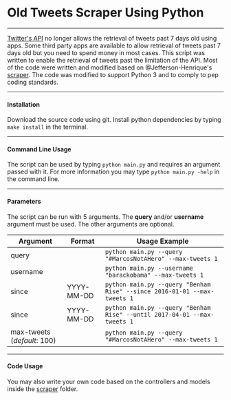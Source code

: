 # Old Tweets Scraper Using Python

---

[Twitter's API](https://dev.twitter.com/rest/reference/get/search/tweets) no longer allows the retrieval of tweets past 7 days old using apps. Some third party apps are available to allow retrieval of tweets past 7 days old but you need to spend money in most cases. This script was written to enable the retrieval of tweets past the limitation of the API. Most of the code were written and modified based on @Jefferson-Henrique's [scraper](https://github.com/Jefferson-Henrique/GetOldTweets-python). The code was modified to support Python 3 and to comply to pep coding standards.

---

#### Installation
Download the source code using git. Install python dependencies by typing `make install` in the terminal.

---

#### Command Line Usage
The script can be used by typing `python main.py` and requires an argument passed with it. For more information you may type `python main.py -help` in the command line.

---

#### Parameters
The script can be run with 5 arguments. The **query** and/or **username** argument must be used. The other arguments are optional.

| Argument | Format | Usage Example |
|---|---|---|
| query | |`python main.py --query "#MarcosNotAHero" --max-tweets 1`|
| username| |`python main.py --username "barackobama" --max-tweets 1`|
|since|YYYY-MM-DD|`python main.py --query "Benham Rise" --since 2016-01-01 --max-tweets 1`|
|since|YYYY-MM-DD|`python main.py --query "Benham Rise" --until 2017-04-01 --max-tweets 1`|
|max-tweets (*default*: 100)| |`python main.py --query "#MarcosNotAHero" --max-tweets 1`|


---
#### Code Usage
You may also write your own code based on the controllers and models inside the [scraper](https://github.com/PJHRobles/Twitter-Old-Tweets-Scraper/tree/master/scraper) folder.
